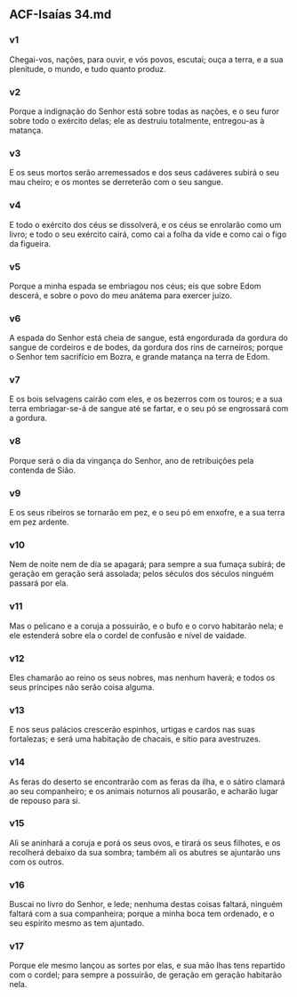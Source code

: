 ## ACF-Isaías 34.md
### v1
 Chegai-vos, nações, para ouvir, e vós povos, escutai; ouça a terra, e a sua plenitude, o mundo, e tudo quanto produz.
### v2
 Porque a indignação do Senhor está sobre todas as nações, e o seu furor sobre todo o exército delas; ele as destruiu totalmente, entregou-as à matança.
### v3
 E os seus mortos serão arremessados e dos seus cadáveres subirá o seu mau cheiro; e os montes se derreterão com o seu sangue.
### v4
 E todo o exército dos céus se dissolverá, e os céus se enrolarão como um livro; e todo o seu exército cairá, como cai a folha da vide e como cai o figo da figueira.
### v5
 Porque a minha espada se embriagou nos céus; eis que sobre Edom descerá, e sobre o povo do meu anátema para exercer juízo.
### v6
 A espada do Senhor está cheia de sangue, está engordurada da gordura do sangue de cordeiros e de bodes, da gordura dos rins de carneiros; porque o Senhor tem sacrifício em Bozra, e grande matança na terra de Edom.
### v7
 E os bois selvagens cairão com eles, e os bezerros com os touros; e a sua terra embriagar-se-á de sangue até se fartar, e o seu pó se engrossará com a gordura.
### v8
 Porque será o dia da vingança do Senhor, ano de retribuições pela contenda de Sião.
### v9
 E os seus ribeiros se tornarão em pez, e o seu pó em enxofre, e a sua terra em pez ardente.
### v10
 Nem de noite nem de dia se apagará; para sempre a sua fumaça subirá; de geração em geração será assolada; pelos séculos dos séculos ninguém passará por ela.
### v11
 Mas o pelicano e a coruja a possuirão, e o bufo e o corvo habitarão nela; e ele estenderá sobre ela o cordel de confusão e nível de vaidade.
### v12
 Eles chamarão ao reino os seus nobres, mas nenhum haverá; e todos os seus príncipes não serão coisa alguma.
### v13
 E nos seus palácios crescerão espinhos, urtigas e cardos nas suas fortalezas; e será uma habitação de chacais, e sítio para avestruzes.
### v14
 As feras do deserto se encontrarão com as feras da ilha, e o sátiro clamará ao seu companheiro; e os animais noturnos ali pousarão, e acharão lugar de repouso para si.
### v15
 Ali se aninhará a coruja e porá os seus ovos, e tirará os seus filhotes, e os recolherá debaixo da sua sombra; também ali os abutres se ajuntarão uns com os outros.
### v16
 Buscai no livro do Senhor, e lede; nenhuma destas coisas faltará, ninguém faltará com a sua companheira; porque a minha boca tem ordenado, e o seu espírito mesmo as tem ajuntado.
### v17
 Porque ele mesmo lançou as sortes por elas, e sua mão lhas tens repartido com o cordel; para sempre a possuirão, de geração em geração habitarão nela.
